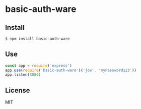 # basic-auth-ware

## Install

```bash
$ npm install basic-auth-ware
```

## Use

```js
const app = require('express')
app.use(require('basic-auth-ware')('joe', 'myPassword123'))
app.listen(8080)
```

## License
MIT
